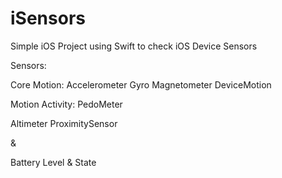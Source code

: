 # iSensors
Simple iOS Project using Swift to check iOS Device Sensors

Sensors:

  Core Motion: 
    Accelerometer
    Gyro
    Magnetometer
    DeviceMotion

   Motion Activity:
    PedoMeter

   Altimeter
   ProximitySensor

   & 

   Battery Level & State
